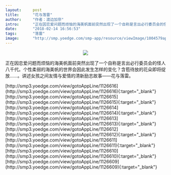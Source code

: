 ```yaml
---
layout:     post
title:      "花与落雷"
author:     "作者：渡边加奈"
intro:      "正在因恋爱问题而烦恼的海美帆面前突然出现了一个自称是言出必行委员会的怪人八千代。个性柔弱的海美帆的世界会因此发生怎样的变化？含苞待放的花朵即将绽放……。讲述女孩之间友情与爱情的清新励志故事——花与落雷。"
date:       "2018-02-14 16:56:53"
tags:       "落雷"
image:      "http://smp.yoedge.com/smp-app/resource/viewImage/1004579appline.png"
---
```

<div style="text-align: center">
<p><img src="http://smp.yoedge.com/smp-app/resource/viewImage/1004579appline.png"/></p>
</div>
<p class="post-meta">
<span>正在因恋爱问题而烦恼的海美帆面前突然出现了一个自称是言出必行委员会的怪人八千代。个性柔弱的海美帆的世界会因此发生怎样的变化？含苞待放的花朵即将绽放……。讲述女孩之间友情与爱情的清新励志故事——花与落雷。</span>
</p>
[http://smp3.yoedge.com/view/gotoAppLine/1126616](http://smp3.yoedge.com/view/gotoAppLine/1126616){:target="_blank"}
[http://smp3.yoedge.com/view/gotoAppLine/1126615](http://smp3.yoedge.com/view/gotoAppLine/1126615){:target="_blank"}
[http://smp3.yoedge.com/view/gotoAppLine/1126614](http://smp3.yoedge.com/view/gotoAppLine/1126614){:target="_blank"}
[http://smp3.yoedge.com/view/gotoAppLine/1126613](http://smp3.yoedge.com/view/gotoAppLine/1126613){:target="_blank"}
[http://smp3.yoedge.com/view/gotoAppLine/1126612](http://smp3.yoedge.com/view/gotoAppLine/1126612){:target="_blank"}
[http://smp3.yoedge.com/view/gotoAppLine/1126611](http://smp3.yoedge.com/view/gotoAppLine/1126611){:target="_blank"}
[http://smp3.yoedge.com/view/gotoAppLine/1126610](http://smp3.yoedge.com/view/gotoAppLine/1126610){:target="_blank"}
[http://smp3.yoedge.com/view/gotoAppLine/1126609](http://smp3.yoedge.com/view/gotoAppLine/1126609){:target="_blank"}


